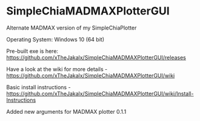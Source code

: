 # SimpleChiaMADMAXPlotterGUI
Alternate MADMAX version of my SimpleChiaPlotter

Operating System: Windows 10 (64 bit)

Pre-built exe is here: https://github.com/xTheJakalx/SimpleChiaMADMAXPlotterGUI/releases

Have a look at the wiki for more details - https://github.com/xTheJakalx/SimpleChiaMADMAXPlotterGUI/wiki

Basic install instructions - https://github.com/xTheJakalx/SimpleChiaMADMAXPlotterGUI/wiki/Install-Instructions

Added new arguments for MADMAX plotter 0.1.1
